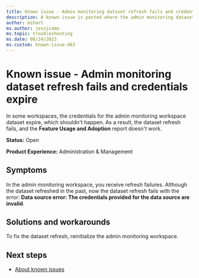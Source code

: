 ```yaml
---
title: Known issue - Admin monitoring dataset refresh fails and credentials expire
description: A known issue is posted where the admin monitoring dataset refresh fails and credentials expire
author: mihart
ms.author: jessicamo
ms.topic: troubleshooting 
ms.date: 08/24/2023
ms.custom: known-issue-483
---
```


# Known issue - Admin monitoring dataset refresh fails and credentials expire

In some workspaces, the credentials for the admin monitoring workspace dataset expire, which shouldn't happen.  As a result, the dataset refresh fails, and the **Feature Usage and Adoption** report doesn't work.

**Status:** Open

**Product Experience:** Administration & Management

## Symptoms

In the admin monitoring workspace, you receive refresh failures. Although the dataset refreshed in the past, now the dataset refresh fails with the error: **Data source error: The credentials provided for the data source are invalid**.

## Solutions and workarounds

To fix the dataset refresh, reinitialize the admin monitoring workspace.

## Next steps

- [About known issues](https://support.fabric.microsoft.com/known-issues)
